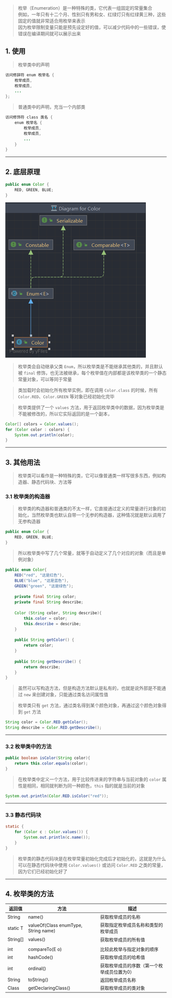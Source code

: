 
>枚举（Enumeration）是一种特殊的类，它代表一组固定的常量集合  
>例如，一年只有十二个月、性别只有男和女、红绿灯只有红绿黄三种，这些固定的值就非常适合用枚举来表示  
>因为枚举限制变量只能是预先设定好的值，可以减少代码中的一些错误，使错误在编译期间就可以展示出来

## 1. 使用

>枚举类中的声明

```java
访问修辞符 enum 枚举名 {
    枚举成员,
    枚举成员,
    ...
};
```

>普通类中的声明，充当一个内部类

```java
访问修饰符 class 类名 {
    enum 枚举名 {
        枚举成员,
        枚举成员,
        ...
    }
}
```

****
## 2. 底层原理

```java
public enum Color {
    RED, GREEN, BLUE;
}
```

![](images/枚举类型/file-20250424142814.png)

>枚举类会自动继承父类 `Enum`，所以枚举类是不能继承其他类的，并且默认被 `final` 修饰，也无法被继承，每个枚举值在内部都是该枚举类的一个静态常量对象，可以等同于常量

>类加载时会初始化所有枚举实例，即在调用 `Color.class` 的时候，所有 `Color.RED`、`Color.GREEN` 等对象已经初始化完毕

>枚举类提供了一个 `values` 方法，用于返回枚举类中的数据，因为枚举类是不能被修改的，所以它实际返回的是一个副本，

```java
Color[] colors = Color.values();  
for (Color color : colors) {  
    System.out.println(color);  
}
```

****
## 3. 其他用法

>枚举类可以看作是一种特殊的类，它可以像普通类一样写很多东西，例如构造器、静态代码块、方法等

### 3.1 枚举类的构造器

>枚举类的构造器和普通类的不太一样，它直接通过定义的常量进行对象的初始化，当然枚举类也默认自带一个无参的构造器，这种情况就是默认调用了无参构造器

```java
public enum Color {
    RED, GREEN, BLUE;
}
```

>所以枚举类中写了几个常量，就等于自动定义了几个对应的对象（而且是单例对象）

```java 
public enum Color{  
    RED("red", "这是红色"),  
    BLUE("blue", "这是蓝色"),  
    GREEN("green", "这是绿色");  
  
    private final String color;  
    private final String describe;  
  
    Color (String color, String describe){  
        this.color = color;  
        this.describe = describe;  
    }  
  
    public String getColor() {  
        return color;  
    }  
  
    public String getDescribe() {  
        return describe;  
    }  
}
```

>虽然可以写构造方法，但是构造方法默认是私有的，也就是说外部是不能通过 `new` 来创建对象，只能通过类名访问属性值

>枚举类只有 `get` 方法，通过类名得到某个颜色对象，再通过这个颜色对象得到 `get` 方法

```java
String color = Color.RED.getColor();  
String describe = Color.RED.getDescribe();
```

****
### 3.2 枚举类中的方法

```java
public boolean isColor(String color){  
    return this.color.equals(color);  
}
```

>在枚举类中定义一个方法，用于比较传进来的字符串与当前对象的 `color` 属性是相同，相同就判断为同一种颜色，`this` 指的就是当前的对象

```java
System.out.println(Color.RED.isColor("red"));
```

****
### 3.3 静态代码块

```java
static {  
    for (Color c : Color.values()) {  
        System.out.println(c.name());  
    }  
}
```

>枚举类的静态代码块是在枚举常量初始化完成后才初始化的，这就是为什么可以在静态代码块中使用 `Color.values()` 或访问 `Color.RED` 之类的常量，因为它们已经初始化好了

****
## 4. 枚举类的方法

|返回值|方法|描述|
|---|---|---|
|String|name()|获取枚举成员的名称|
|static T|valueOf(Class<T> enumType, String name)|获取指定枚举成员名称和类型的枚举成员|
|String[]|values()|获取枚举成员的所有值|
||||
|int|compareTo(E o)|比较此枚举与指定对象的顺序|
|int|hashCode()|获取枚举成员的哈希值|
|int|ordinal()|获取枚举成员的序数（第一个枚举成员位置为0）|
|String|toString()|返回枚举成员名称|
|Class<E>|getDeclaringClass()|获取枚举成员的类对象|